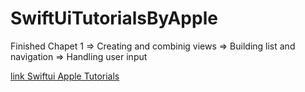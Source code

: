 # SwiftUiTutorialsByApple


Finished Chapet 1
=> Creating and combinig views
=> Building list and navigation
=> Handling user input

[link Swiftui Apple Tutorials](https://developer.apple.com/tutorials/swiftui)
